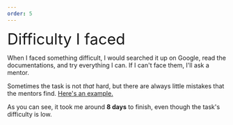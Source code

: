```yaml
---
order: 5
---
```


<div style="font-size: 35px">Difficulty I faced</div>

When I faced something difficult, I would searched it up on Google, read the documentations, and try everything I can.
If I can't face them, I'll ask a mentor.

Sometimes the task is not *that* hard, but there are always little mistakes that the mentors find. <a href="/tasks/task-17">Here's an example.</a>

As you can see, it took me around **8 days** to finish, even though the task's difficulty is low.
